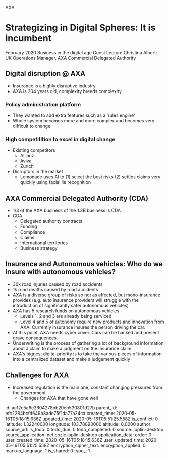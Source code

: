 AXA

# Strategizing in Digital Spheres: It is incumbent
February 2020 
Business in the digital age Guest Lecture
Christina Albert: UK Operations Manager, AXA Commercial Delegated Authority

## Digital disruption @ AXA
* Insurance is a highly disruptive industry
* AXA is 204 years old, complexity breeds complexity

### Policy administration platform

* They wanted to add extra features such as a 'rules engine'
* Whole system becomes more and more complex and becomes very difficult to change

### High competitition to excel in digital change
* Existing competitors
	* Allianz
	* Aviva
	* Zurich
* Disruptors in the market
	* Lemonade uses AI to (1) select the best risks (2) settles claims very quickly using facial lie recognition

## AXA Commercial Delegated Authority (CDA)
* 1/3 of the AXA business of the 1.3B business is CDA
* CDA
	* Delegated authority contracts
	* Funding
	* Compliance
	* Claims
	* International territories
	* Business strategy

## Insurance and Autonomous vehicles: Who do we insure with autonomous vehicles?

* 30k road injuries caused by road accidents
* 1k road deaths caused by road accidents
* AXA is a diverse group of risks so not as affected, but mono-insurance provides (e.g. auto insurance providers will struggle with the introduction of significantly safer autonomous vehicles)
* AXA has 5 research funds on autonomous vehicles 
	* Levels 1, 2 and 3 are already being serviced
	* Level 4 and 5 of autonomy require new products and innovation from AXA. Currently insurance insures the person driving the car.
* At this point, AXA needs cyber cover. Cars can be hacked and present grave consequences.
* Underwriting is the process of gathering a lot of background information about a claim to make a judgment on the insurance claim
* AXA's biggest digital priority is to take the various pieces of information into a centralized dataset and make a judgement quickly

## Challenges for AXA
* Increased regulation is the main one, constant changing pressures from the government
	- Changes for AXA that have gone well




id: ac12c5a6e2604278bb20eb530801d27b
parent_id: efc2284bcfd649b8ade75f1da77a24ca
created_time: 2020-05-16T05:18:15.636Z
updated_time: 2020-05-16T05:51:25.558Z
is_conflict: 0
latitude: 1.32240000
longitude: 103.78890000
altitude: 0.0000
author: 
source_url: 
is_todo: 0
todo_due: 0
todo_completed: 0
source: joplin-desktop
source_application: net.cozic.joplin-desktop
application_data: 
order: 0
user_created_time: 2020-05-16T05:18:15.636Z
user_updated_time: 2020-05-16T05:51:25.558Z
encryption_cipher_text: 
encryption_applied: 0
markup_language: 1
is_shared: 0
type_: 1
